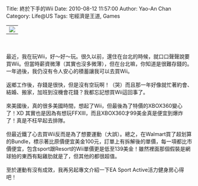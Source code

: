 Title: 終於下手的Wii
Date: 2010-08-12 11:57:00
Author: Yao-An Chan
Category: Life@US
Tags: 宅經濟是王道, Games


<div class='post'>
<center><table style="width: auto;"><tbody><tr><td><a href="http://picasaweb.google.com/lh/photo/C3PNn2jve6ZTdjOikw1bkA?feat=embedwebsite"><img src="http://lh6.ggpht.com/_mvtDPM7iODU/TD4CFBjrYnI/AAAAAAAAHsM/0v1f_YXFYeQ/s400/YAN_9041.JPG" /></a></td></tr></tbody></table></center><br /><br />最近，我在玩Wii，好～好～玩。很久以前，還住在台北的時候，就口口聲聲說要買Wii。但當時薪資微薄（其實也沒多微薄），但在台北嘛，你知道是很難存錢的。一年過後，我仍沒有令人安心的積蓄讓我可以去買Wii。<br /><br />返鄉工作後，存錢是很快，但是沒有空玩啊！（哭）而且那一年好像就忙著約會、結婚、搬家，加班到沒機會花錢？我都忘記想買Wii這回事了。<br /><br />來美國後，真的很多美國時間，想起了Wii，但最後為了特價的XBOX360變心了！XD 其實也是因為有想玩FFXIII，而且XBOX360才99美金真是便宜到爆炸了！真是不枉早起去排隊。<br /><br />但最近鐵了心去買Wii反而是為了想要運動（大誤）。總之，在Walmart買了超划算的Bundle，標示著比原價便宜美金100元，訂單上有拆解後的單價，每一項都比市價便宜，包含sport跟Resort的Wii單價更是低至139美金！雖然裡面那個假裝是網球拍的東西有點雞肋就是了，但其他的都很超值。<br /><br />至於運動有沒有成效，我再另起專文介紹一下EA Sport Active活力健身房心得吧！</div>
